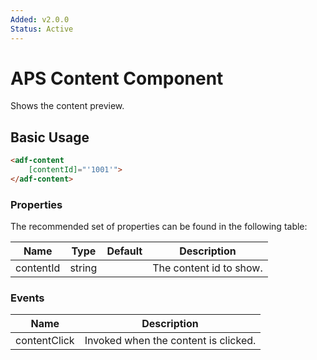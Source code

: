 ```yaml
---
Added: v2.0.0
Status: Active
---
```

# APS Content Component

Shows the content preview.

## Basic Usage

```html
<adf-content
    [contentId]="'1001'">
</adf-content>
```

### Properties

The recommended set of properties can be found in the following table:

| Name | Type | Default | Description |
| ---- | ---- | ------- | ----------- |
| contentId | string |  | The content id to show. |

### Events

| Name | Description |
| ---- | ----------- |
| contentClick | Invoked when the content is clicked. |
